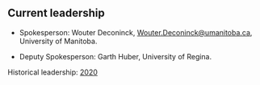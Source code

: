 ## Current leadership

- Spokesperson: Wouter Deconinck, Wouter.Deconinck@umanitoba.ca, University of Manitoba.

- Deputy Spokesperson: Garth Huber, University of Regina.

Historical leadership: [2020](Leadership-2020.md)
